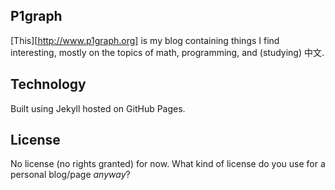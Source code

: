 ## P1graph

[This][http://www.p1graph.org] is my blog containing things I find interesting, mostly on the topics of math, programming, and (studying) 中文.

## Technology

Built using Jekyll hosted on GitHub Pages.

## License

No license (no rights granted) for now. What kind of license do you use for a personal blog/page _anyway_?
